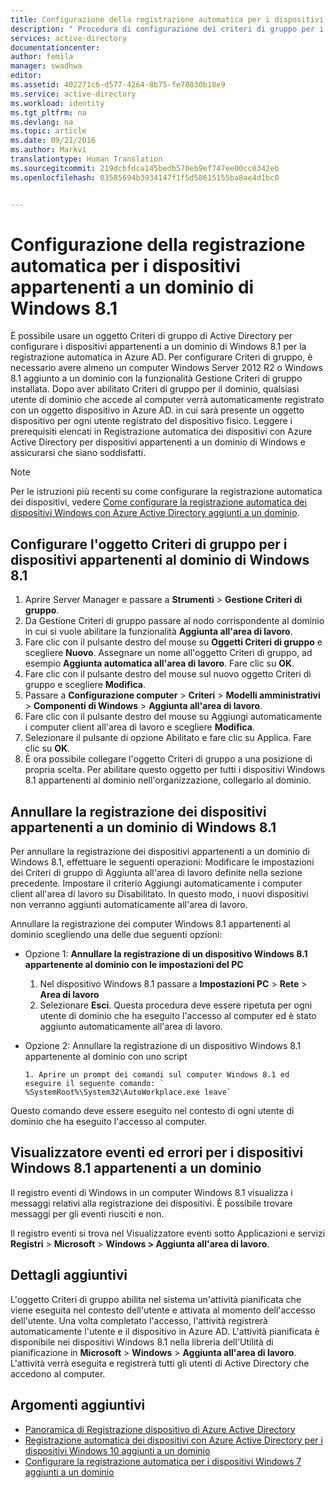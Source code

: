 ```yaml
---
title: Configurazione della registrazione automatica per i dispositivi appartenenti a un dominio di Windows 8.1| Documentazione Microsoft
description: " Procedura di configurazione dei criteri di gruppo per i dispositivi appartenenti a un dominio di Windows 8.1 per la registrazione automatica in Azure AD. "
services: active-directory
documentationcenter: 
author: femila
manager: swadhwa
editor: 
ms.assetid: 402271c6-d577-4264-8b75-fe78030b18e9
ms.service: active-directory
ms.workload: identity
ms.tgt_pltfrm: na
ms.devlang: na
ms.topic: article
ms.date: 09/21/2016
ms.author: Markvi
translationtype: Human Translation
ms.sourcegitcommit: 219dcbfdca145bedb570eb9ef747ee00cc0342eb
ms.openlocfilehash: 03585694b3934147f1f5d58615155ba8ae4d1bc0


---
```

# <a name="configure-automatic-device-registration-for-windows-81-domain-joined-devices"></a>Configurazione della registrazione automatica per i dispositivi appartenenti a un dominio di Windows 8.1
È possibile usare un oggetto Criteri di gruppo di Active Directory per configurare i dispositivi appartenenti a un dominio di Windows 8.1 per la registrazione automatica in Azure AD. Per configurare Criteri di gruppo, è necessario avere almeno un computer Windows Server 2012 R2 o Windows 8.1 aggiunto a un dominio con la funzionalità Gestione Criteri di gruppo installata. Dopo aver abilitato Criteri di gruppo per il dominio, qualsiasi utente di dominio che accede al computer verrà automaticamente registrato con un oggetto dispositivo in Azure AD. in cui sarà presente un oggetto dispositivo per ogni utente registrato del dispositivo fisico. Leggere i prerequisiti elencati in Registrazione automatica dei dispositivi con Azure Active Directory per dispositivi appartenenti a un dominio di Windows e assicurarsi che siano soddisfatti.

> [!NOTE]
> Per le istruzioni più recenti su come configurare la registrazione automatica dei dispositivi, vedere [Come configurare la registrazione automatica dei dispositivi Windows con Azure Active Directory aggiunti a un dominio](active-directory-conditional-access-automatic-device-registration-setup.md).
> 
> 

## <a name="configure-the-group-policy-for-your-windows-81-domain-joined-devices"></a>Configurare l'oggetto Criteri di gruppo per i dispositivi appartenenti al dominio di Windows 8.1
1. Aprire Server Manager e passare a **Strumenti** > **Gestione Criteri di gruppo**.
2. Da Gestione Criteri di gruppo passare al nodo corrispondente al dominio in cui si vuole abilitare la funzionalità **Aggiunta all'area di lavoro**.
3. Fare clic con il pulsante destro del mouse su **Oggetti Criteri di gruppo** e scegliere **Nuovo**. Assegnare un nome all'oggetto Criteri di gruppo, ad esempio **Aggiunta automatica all'area di lavoro**. Fare clic su **OK**.
4. Fare clic con il pulsante destro del mouse sul nuovo oggetto Criteri di gruppo e scegliere **Modifica**.
5. Passare a **Configurazione computer** > **Criteri** > **Modelli amministrativi** > **Componenti di Windows** > **Aggiunta all'area di lavoro**.
6. Fare clic con il pulsante destro del mouse su Aggiungi automaticamente i computer client all'area di lavoro e scegliere **Modifica**.
7. Selezionare il pulsante di opzione Abilitato e fare clic su Applica. Fare clic su **OK**.
8. È ora possibile collegare l'oggetto Criteri di gruppo a una posizione di propria scelta. Per abilitare questo oggetto per tutti i dispositivi Windows 8.1 appartenenti al dominio nell'organizzazione, collegarlo al dominio.

## <a name="unregistering-your-windows-81-domain-joined-devices"></a>Annullare la registrazione dei dispositivi appartenenti a un dominio di Windows 8.1
Per annullare la registrazione dei dispositivi appartenenti a un dominio di Windows 8.1, effettuare le seguenti operazioni: Modificare le impostazioni dei Criteri di gruppo di Aggiunta all'area di lavoro definite nella sezione precedente. Impostare il criterio Aggiungi automaticamente i computer client all'area di lavoro su Disabilitato. In questo modo, i nuovi dispositivi non verranno aggiunti automaticamente all'area di lavoro.

Annullare la registrazione dei computer Windows 8.1 appartenenti al dominio scegliendo una delle due seguenti opzioni:

* Opzione 1: **Annullare la registrazione di un dispositivo Windows 8.1 appartenente al dominio con le impostazioni del PC**
  
  1. Nel dispositivo Windows 8.1 passare a **Impostazioni PC** > **Rete** > **Area di lavoro**
  2. Selezionare **Esci**.
     Questa procedura deve essere ripetuta per ogni utente di dominio che ha eseguito l'accesso al computer ed è stato aggiunto automaticamente all'area di lavoro.
* Opzione 2: Annullare la registrazione di un dispositivo Windows 8.1 appartenente al dominio con uno script
  
      1. Aprire un prompt dei comandi sul computer Windows 8.1 ed eseguire il seguente comando: ` %SystemRoot%\System32\AutoWorkplace.exe leave`

Questo comando deve essere eseguito nel contesto di ogni utente di dominio che ha eseguito l'accesso al computer.

## <a name="event-viewer-errors-for-windows-81-domain-joined-devices"></a>Visualizzatore eventi ed errori per i dispositivi Windows 8.1 appartenenti a un dominio
Il registro eventi di Windows in un computer Windows 8.1 visualizza i messaggi relativi alla registrazione dei dispositivi. È possibile trovare messaggi per gli eventi riusciti e non. 

Il registro eventi si trova nel Visualizzatore eventi sotto Applicazioni e servizi **Registri** > **Microsoft** > **Windows > Aggiunta all'area di lavoro**.

## <a name="additional-details"></a>Dettagli aggiuntivi
L'oggetto Criteri di gruppo abilita nel sistema un'attività pianificata che viene eseguita nel contesto dell'utente e attivata al momento dell'accesso dell'utente. Una volta completato l'accesso, l'attività registrerà automaticamente l'utente e il dispositivo in Azure AD. L'attività pianificata è disponibile nei dispositivi Windows 8.1 nella libreria dell'Utilità di pianificazione in **Microsoft** > **Windows** > **Aggiunta all'area di lavoro**. L'attività verrà eseguita e registrerà tutti gli utenti di Active Directory che accedono al computer. 

## <a name="additional-topics"></a>Argomenti aggiuntivi
* [Panoramica di Registrazione dispositivo di Azure Active Directory](active-directory-conditional-access-device-registration-overview.md)
* [Registrazione automatica dei dispositivi con Azure Active Directory per i dispositivi Windows 10 aggiunti a un dominio](active-directory-conditional-access-automatic-device-registration.md)
* [Configurare la registrazione automatica per i dispositivi Windows 7 aggiunti a un dominio](active-directory-conditional-access-automatic-device-registration-windows7.md)




<!--HONumber=Nov16_HO3-->


